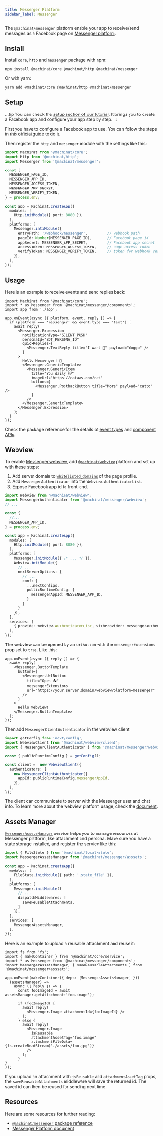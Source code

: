 ```yaml
---
title: Messenger Platform
sidebar_label: Messenger
---
```


The `@machinat/messenger` platform enable your app to receive/send messages as a
Facebook page on [Messenger platform](https://developers.facebook.com/docs/messenger-platform/).

## Install

Install `core`, `http` and `messenger` package with npm:

```bash
npm install @machinat/core @machinat/http @machinat/messenger
```

Or with yarn:

```bash
yarn add @machinat/core @machinat/http @machinat/messenger
```

## Setup

:::tip
You can check the [setup section of our tutorial](https://machinat.com/docs/learn/create-app#platform-setup?p=messenger).
It brings you to create a Facebook app and configure your app step by step.
:::

First you have to configure a Facebook app to use. You can follow the steps in
[this official guide](https://developers.facebook.com/docs/messenger-platform/getting-started/app-setup)
to do it.

Then register the `http` and `messenger` module with the settings like this:

```ts
import Machinat from '@machinat/core';
import Http from '@machinat/http';
import Messenger from '@machinat/messenger';

const {
  MESSENGER_PAGE_ID,
  MESSENGER_APP_ID,
  MESSENGER_ACCESS_TOKEN,
  MESSENGER_APP_SECRET,
  MESSENGER_VERIFY_TOKEN,
} = process.env;

const app = Machinat.createApp({
  modules: [
    Http.initModule({ port: 8080 }),
  ],
  platforms: [
    Messenger.intiModule({
      entryPath: '/webhook/messenger',         // webhook path
      pageId: Number(MESSENGER_PAGE_ID),       // Facebook page id
      appSecret: MESSENGER_APP_SECRET,         // Facebook app secret
      accessToken: MESSENGER_ACCESS_TOKEN,     // page access token
      verifyToken: MESSENGER_VERIFY_TOKEN,     // token for webhook verification
    }),
  ],
});
```

## Usage

Here is an example to receive events and send replies back:

```tsx
import Machinat from '@machinat/core';
import * as Messenger from '@machinat/messenger/components';
import app from './app';

app.onEvent(async ({ platform, event, reply }) => {
  if (platform === 'messenger' && event.type === 'text') {
    await reply(
      <Messenger.Expression
        notificationType="SILENT_PUSH"
        personaId="BOT_PERSONA_ID"
        quickReplies={
          <Messenger.TextReply title="I want 🐶" payload="doggo" />
        }
      >
        Hello Messenger! 👋
        <Messenger.GenericTemplate>
          <Messenger.GenericItem
            title="You daily 🐱"
            imageUrl="https://cataas.com/cat"
            buttons={
              <Messenger.PostbackButton title="More" payload="catto" />
            }
          />
        </Messenger.GenericTemplate>
      </Messenger.Expression>
    );
  }
});
```

Check the package reference for the details of [event types](https://machinat.com/api/modules/messenger.html#messengerevent)
and [component APIs](https://machinat.com/api/modules/messenger_components.html).

## Webview

To enable [Messenger webview](https://developers.facebook.com/docs/messenger-platform/webview),
add [`@machinat/webview`](https://github.com/machinat/machinat/tree/master/packages/webview)
platform and set up with these steps:

1. Add server domain to [`whitelisted_domains`](https://developers.facebook.com/docs/messenger-platform/reference/messenger-profile-api/domain-whitelisting)
   of the page profile.
2. Add `MessengerAuthenticator` into the `Webview.AuthenticatorList`.
3. Expose Facebook app id to front-end.

```ts {1-2,7,22-24,30}
import Webview from '@machinat/webview';
import MessengerAuthenticator from '@machinat/messenger/webview';
// ...

const {
  //...
  MESSENGER_APP_ID,
} = process.env;

const app = Machinat.createApp({
  modules: [
    Http.initModule({ port: 8080 }),
  ],
  platforms: [
    Messenger.initModule({ /* ... */ }),
    Webview.intiModule({
      // ...
      nextServerOptions: {
        // ...
        conf: {
          ...nextConfigs,
          publicRuntimeConfig: {
            messengerAppId: MESSENGER_APP_ID,
          }
        }
      }
    }),
  ],
  services: [
    { provide: Webview.AuthenticatorList, withProvider: MessengerAuthenticator },
  ],
});
```

The webview can be opened by an `UrlButton` with the `messengerExtensions` prop
set to `true`. Like this:

```tsx
app.onEvent(async ({ reply }) => {
  await reply(
    <Messenger.ButtonTemplate
      buttons={
        <Messenger.UrlButton
          title="Open 📤"
          messengerExtensions
          url="https://your.server.domain/webview?platform=messenger"
        />
      }
    >
      Hello Webview!
    </Messenger.ButtonTemplate>
  );
});
```

Then add `MessengerClientAuthenticator` in the webview client:

```ts
import getConfig from 'next/config';
import WebviewClient from '@machinat/webview/client';
import { MessengerClientAuthenticator } from '@machinat/messenger/webview';

const { publicRuntimeConfig } = getConfig();

const client =  new WebviewClient({
  authenticators: [
    new MessengerClientAuthenticator({
      appId: publicRuntimeConfig.messengerAppId,
    }),
  ],
});
```

The client can communicate to server with the Messenger user and chat info. To
learn more about the webview platform usage, check the [document](https://machinat.com/docs/embedded-webview).

## Assets Manager

[`MessengerAssetsManager`](https://machinat.com/api/classes/messenger_asset.messengerassetsmanager.html)
service helps you to manage resources at Messenger platform, like attachment and
persona. Make sure you have a state storage installed, and register the service
like this:

```ts {2,11-13,17}
import { FileState } from '@machinat/local-state';
import MessengerAssetsManager from '@machinat/messenger/asssets';

const app = Machinat.createApp({
  modules: [
    FileState.initModule({ path: '.state_file' }),
  ],
  platforms: [
    Messenger.initModule({
      // ...
      dispatchMiddlewares: [
        saveReusableAttachments,
      ]
    }),
  ],
  services: [
    MessengerAssetsManager,
  ],
});
```

Here is an example to upload a reusable attachment and reuse it:

```tsx
import fs from 'fs';
import { makeContainer } from '@machinat/core/service';
import * as Messenger from '@machinat/messenger/components';
import MessengerAssetsManager, { saveReusableAttachments } from '@machinat/messenger/asssets';

app.onEvent(makeContainer({ deps: [MessengerAssetsManager] })(
  (assetsManager) =>
    async ({ reply }) => {
      const fooImageId = await assetsManager.getAttachment('foo.image');

      if (fooImageId) {
        await reply(
          <Messenger.Image attachmentId={fooImageId} />
        );
      } else {
        await reply(
          <Messenger.Image
            isReusable
            attachmentAssetTag="foo.image"
            attachmentFileData={fs.createReadStream('./assets/foo.jpg')}
          />
        );
      }
}
));
```

If you upload an attachment with `isReusable` and `attachmentAssetTag` props,
the `saveReusableAttachments` middleware will save the returned id. The saved
id can then be reused for sending next time.

## Resources

Here are some resources for further reading:

- [`@machinat/messenger` package reference](https://machinat.com/api/modules/messenger.html)
- [Messenger Platform document](https://developers.facebook.com/docs/messenger-platform)
